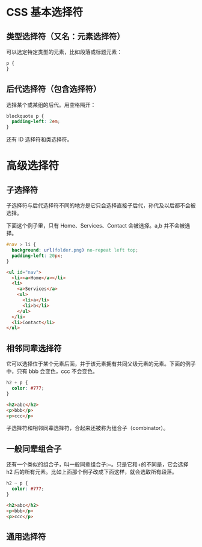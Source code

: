 # CSS 基本选择符

## 类型选择符（又名：元素选择符）

可以选定特定类型的元素，比如段落或标题元素：

```css
p {
}
```

## 后代选择符（包含选择符）

选择某个或某组的后代。用空格隔开：

```css
blockquote p {
  padding-left: 2em;
}
```

还有 ID 选择符和类选择符。

# 高级选择符

## 子选择符

子选择符与后代选择符不同的地方是它只会选择直接子后代，孙代及以后都不会被选择。

下面这个例子里，只有 Home、Services、Contact 会被选择。a,b 并不会被选择。

```css
#nav > li {
  background: url(folder.png) no-repeat left top;
  padding-left: 20px;
}
```

```html
<ul id="nav">
  <li><a>Home</a></li>
  <li>
    <a>Services</a>
    <ul>
      <li>a</li>
      <li>b</li>
    </ul>
  </li>
  <li>Contact</li>
</ul>
```

## 相邻同辈选择符

它可以选择位于某个元素后面，并于该元素拥有共同父级元素的元素。下面的例子中，只有 bbb 会变色，ccc 不会变色。

```css
h2 + p {
  color: #777;
}
```

```html
<h2>abc</h2>
<p>bbb</p>
<p>ccc</p>
```

子选择符和相邻同辈选择符，合起来还被称为组合子（combinator）。

## 一般同辈组合子

还有一个类似的组合子，叫一般同辈组合子:~。只是它和+的不同是，它会选择 h2 后的所有元素。比如上面那个例子改成下面这样，就会选取所有段落。

```css
h2 ~ p {
  color: #777;
}
```

```html
<h2>abc</h2>
<p>bbb</p>
<p>ccc</p>
```

## 通用选择符
